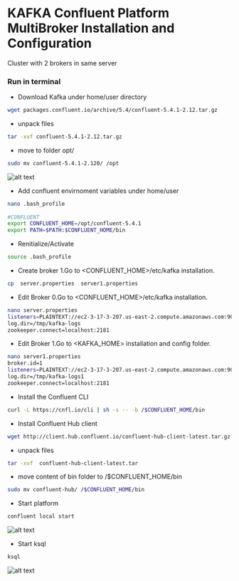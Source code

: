 # KAFKA Confluent Platform MultiBroker Installation and Configuration
Cluster with 2 brokers in same server

### Run in terminal 

* Download Kafka under home/user directory
```bash
wget packages.confluent.io/archive/5.4/confluent-5.4.1-2.12.tar.gz
```

* unpack files
```bash
tar -xvf confluent-5.4.1-2.12.tar.gz
```

* move to folder opt/
```bash
sudo mv confluent-5.4.1-2.120/ /opt 
```
![alt text](https://achong.blob.core.windows.net/gitimages/confluent_folder.PNG)


* Add confluent envirnoment variables under home/user
```bash  
nano .bash_profile
 
#CONFLUENT
export CONFLUENT_HOME=/opt/confluent-5.4.1
export PATH=$PATH:$CONFLUENT_HOME/bin
```     

* Renitialize/Activate
```bash   
source .bash_profile
``` 
 
* Create broker 1.Go to <CONFLUENT_HOME>/etc/kafka installation.
```bash   
cp  server.properties  server1.properties
``` 

* Edit Broker 0.Go to <CONFLUENT_HOME>/etc/kafka installation.
```bash   
nano server.properties
listeners=PLAINTEXT://ec2-3-17-3-207.us-east-2.compute.amazonaws.com:9092
log.dir=/tmp/kafka-logs
zookeeper.connect=localhost:2181
``` 

* Edit Broker 1.Go to <KAFKA_HOME> installation and config folder.
```bash   
nano server1.properties
broker.id=1
listeners=PLAINTEXT://ec2-3-17-3-207.us-east-2.compute.amazonaws.com:9093
log.dir=/tmp/kafka-logs1
zookeeper.connect=localhost:2181
``` 

* Install the Confluent CLI
```bash   
curl -L https://cnfl.io/cli | sh -s -- -b /$CONFLUENT_HOME/bin
``` 

* Install Confluent Hub client
```bash   
wget http://client.hub.confluent.io/confluent-hub-client-latest.tar.gz?_ga=2.258297162.1562681204.1585092022-124618927.1584719496
``` 

* unpack files
```bash
tar -xvf  confluent-hub-client-latest.tar
```

* move content of bin folder to /$CONFLUENT_HOME/bin
```bash
sudo mv confluent-hub/ /$CONFLUENT_HOME/bin
```

* Start platform
```bash
confluent local start
```
![alt text](https://achong.blob.core.windows.net/gitimages/start_confluent.PNG)


* Start ksql
```bash
ksql
```
![alt text](https://achong.blob.core.windows.net/gitimages/ksql.PNG)
